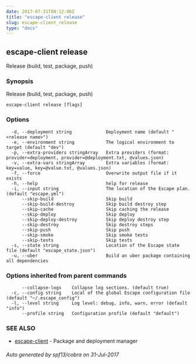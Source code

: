 ```yaml
---
date: 2017-07-31T00:12:06Z
title: "escape-client release"
slug: escape-client_release
type: "docs"
---
```

## escape-client release

Release (build, test, package, push)

### Synopsis


Release (build, test, package, push)

```
escape-client release [flags]
```

### Options

```
  -d, --deployment string             Deployment name (default "<release name>")
  -e, --environment string            The logical environment to target (default "dev")
  -p, --extra-providers stringArray   Extra providers (format: provider=deployment, provider=@deployment.txt, @values.json)
  -v, --extra-vars stringArray        Extra variables (format: key=value, key=@value.txt, @values.json)
  -f, --force                         Overwrite output file if it exists
  -h, --help                          help for release
  -i, --input string                  The location of the Escape plan. (default "escape.yml")
      --skip-build                    Skip build
      --skip-build-destroy            Skip build destroy step
      --skip-cache                    Skip caching the release
      --skip-deploy                   Skip deploy
      --skip-deploy-destroy           Skip deploy destroy step
      --skip-destroy                  Skip destroy steps
      --skip-push                     Skip push
      --skip-smoke                    Skip smoke tests
      --skip-tests                    Skip tests
  -s, --state string                  Location of the Escape state file (default "escape_state.json")
  -u, --uber                          Build an uber package containing all dependencies
```

### Options inherited from parent commands

```
      --collapse-logs    Collapse log sections. (default true)
  -c, --config string    Local of the global Escape configuration file (default "~/.escape_config")
  -l, --level string     Log level: debug, info, warn, error (default "info")
      --profile string   Configuration profile (default "default")
```

### SEE ALSO
* [escape-client](../escape-client/)	 - Package and deployment manager

###### Auto generated by spf13/cobra on 31-Jul-2017
